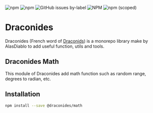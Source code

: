 ![npm](https://img.shields.io/npm/dw/@draconides/math)
![npm](https://img.shields.io/npm/dt/@draconides/math)
![GitHub issues by-label](https://img.shields.io/github/issues/AlasDiablo/draconides/@draconides/math)
![NPM](https://img.shields.io/npm/l/@draconides/math?color=%234c1)
![npm (scoped)](https://img.shields.io/npm/v/@draconides/math)

# Draconides

Draconides (French word of [Draconids](https://en.wikipedia.org/wiki/Draconids)) is a monorepo library make by AlasDiablo to add useful function, utils and tools.

## Draconides Math

This module of Draconides add math function such as random range, degrees to radian, etc.

## Installation

```bash
npm install --save @draconides/math
```

